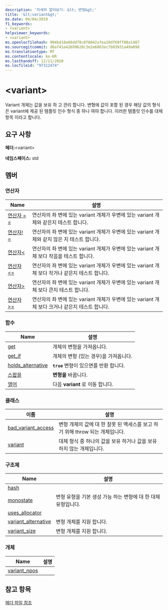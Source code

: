 ```yaml
---
description: '자세히 알아보기: &lt; 변형&gt;'
title: '&lt;variant&gt;'
ms.date: 04/04/2019
f1_keywords:
- <variant>
helpviewer_keywords:
- <variant>
ms.openlocfilehash: 994bd18a66dd78c8f6042afea10df69ff08a1487
ms.sourcegitcommit: d6af41e42699628c3e2e6063ec7b03931a49a098
ms.translationtype: MT
ms.contentlocale: ko-KR
ms.lasthandoff: 12/11/2020
ms.locfileid: "97312474"
---
```

# <a name="ltvariantgt"></a>&lt;variant&gt;

Variant 개체는 값을 보유 하 고 관리 합니다. 변형에 값이 포함 된 경우 해당 값의 형식은 variant에 제공 된 템플릿 인수 형식 중 하나 여야 합니다. 이러한 템플릿 인수를 대체 항목 이라고 합니다.

## <a name="requirements"></a>요구 사항

**헤더:**\<variant>

**네임스페이스:** std

## <a name="members"></a>멤버

### <a name="operators"></a>연산자

|Name|설명|
|-|-|
|[연산자 = =](../standard-library/forward-list-operators.md#op_eq_eq)|연산자의 좌 변에 있는 variant 개체가 우변에 있는 variant 개체와 같은지 테스트 합니다.|
|[연산자! =](../standard-library/forward-list-operators.md#op_neq)|연산자의 좌 변에 있는 variant 개체가 우변에 있는 variant 개체와 같지 않은 지 테스트 합니다.|
|[연산자<](../standard-library/forward-list-operators.md#op_lt)|연산자의 좌 변에 있는 variant 개체가 우변에 있는 variant 개체 보다 작음을 테스트 합니다.|
|[연산자<=](../standard-library/forward-list-operators.md#op_lt_eq)|연산자의 좌 변에 있는 variant 개체가 우변에 있는 variant 개체 보다 작거나 같은지 테스트 합니다.|
|[연산자>](../standard-library/forward-list-operators.md#op_gt)|연산자의 좌 변에 있는 variant 개체가 우변에 있는 variant 개체 보다 큰지 테스트 합니다.|
|[연산자>=](../standard-library/forward-list-operators.md#op_lt_eq)|연산자의 좌 변에 있는 variant 개체가 우변에 있는 variant 개체 보다 크거나 같은지 테스트 합니다.|

### <a name="functions"></a>함수

|Name|설명|
|-|-|
|[get](../standard-library/variant-functions.md#get)|개체의 변형을 가져옵니다.|
|[get_if](../standard-library/variant-functions.md#get_if)|개체의 변형 (있는 경우)을 가져옵니다.|
|[holds_alternative](../standard-library/variant-functions.md#holds_alternative)|**`true`** 변형이 있으면를 반환 합니다.|
|[스왑을](../standard-library/variant-functions.md#swap)|**변형을** 바꿉니다.|
|[열어](../standard-library/variant-functions.md#visit)|다음 **variant** 로 이동 합니다.|

### <a name="classes"></a>클래스

|이름|설명|
|-|-|
|[bad_variant_access](../standard-library/bad-variant-access-class.md)|변형 개체의 값에 대 한 잘못 된 액세스를 보고 하기 위해 throw 되는 개체입니다.|
|[variant](../standard-library/variant.md)|대체 형식 중 하나의 값을 보유 하거나 값을 보유 하지 않는 개체입니다.|

### <a name="structs"></a>구조체

|Name|설명|
|-|-|
|[hash](../standard-library/hash-structure.md)||
|[monostate](../standard-library/monostate-structure.md)|변형 유형을 기본 생성 가능 하는 변형에 대 한 대체 유형입니다.|
|[uses_allocator](../standard-library/uses-allocator-structure.md)||
|[variant_alternative](../standard-library/variant-alternative-structure.md)|변형 개체를 지원 합니다.|
|[variant_size](../standard-library/variant-size-structure.md)|변형 개체를 지원 합니다.|

### <a name="objects"></a>개체

|Name|설명|
|-|-|
|[variant_npos](../standard-library/variant-functions.md#variant_npos)||

## <a name="see-also"></a>참고 항목

[헤더 파일 참조](../standard-library/cpp-standard-library-header-files.md)
